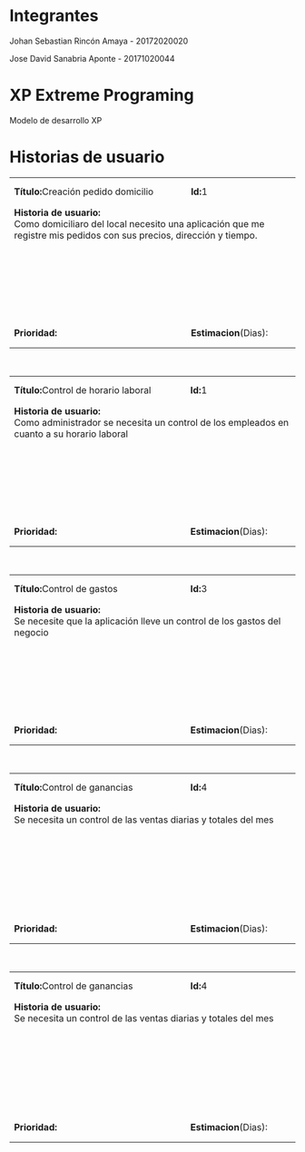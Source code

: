 # Integrantes

<p>Johan Sebastian Rincón Amaya - 20172020020 </p>
<p>Jose David Sanabria Aponte   - 20171020044 </p>

# XP Extreme Programing
Modelo de desarrollo XP



# Historias de usuario

<table>
<tr>
  <td WIDTH="400" HEIGHT="50"><strong>Título:</strong>Creación pedido domicilio</td>
  <td WIDTH="200" HEIGHT="50"><strong>Id:</strong>1</td>
</tr>
<tr>
  <td colspan="2" HEIGHT="200" align="left" valign="top"><strong>Historia de usuario:</strong>
    <br>
    Como domiciliaro del local necesito una aplicación que me registre mis pedidos con sus precios, dirección y tiempo.
  </td>
</tr>
<tr>
  <td HEIGHT="50"><strong>Prioridad:</strong></td>
  <td><strong>Estimacion</strong>(Dias):</td>
</tr>
</table>

<br>

<table >
<tr>
  <td WIDTH="400" HEIGHT="50"><strong>Título:</strong>Control de horario laboral</td>
  <td WIDTH="200" HEIGHT="50"><strong>Id:</strong>1</td>
</tr>
<tr>
  <td colspan="2" HEIGHT="200" align="left" valign="top"><strong>Historia de usuario:</strong>
    <br>
    Como administrador se necesita un control de los empleados en cuanto a su horario laboral
  </td>
</tr>
<tr>
  <td HEIGHT="50"><strong>Prioridad:</strong></td>
  <td><strong>Estimacion</strong>(Dias):</td>
</tr>
</table>

<br>

<table >
<tr>
  <td WIDTH="400" HEIGHT="50"><strong>Título:</strong>Control de gastos</td>
  <td WIDTH="200" HEIGHT="50"><strong>Id:</strong>3</td>
</tr>
<tr>
  <td colspan="2" HEIGHT="200" align="left" valign="top"><strong>Historia de usuario:</strong>
    <br>
    Se necesite que la aplicación lleve un control de los gastos del negocio
  </td>
</tr>
<tr>
  <td HEIGHT="50"><strong>Prioridad:</strong></td>
  <td><strong>Estimacion</strong>(Dias):</td>
</tr>
</table>

<br>

<table >
<tr>
  <td WIDTH="400" HEIGHT="50"><strong>Título:</strong>Control de ganancias</td>
  <td WIDTH="200" HEIGHT="50"><strong>Id:</strong>4</td>
</tr>
<tr>
  <td colspan="2" HEIGHT="200" align="left" valign="top"><strong>Historia de usuario:</strong>
    <br>
    Se necesita un control de las ventas diarias y totales del mes
  </td>
</tr>
<tr>
  <td HEIGHT="50"><strong>Prioridad:</strong></td>
  <td><strong>Estimacion</strong>(Dias):</td>
</tr>
</table>

<br>

<table >
<tr>
  <td WIDTH="400" HEIGHT="50"><strong>Título:</strong>Control de ganancias</td>
  <td WIDTH="200" HEIGHT="50"><strong>Id:</strong>4</td>
</tr>
<tr>
  <td colspan="2" HEIGHT="200" align="left" valign="top"><strong>Historia de usuario:</strong>
    <br>
    Se necesita un control de las ventas diarias y totales del mes
  </td>
</tr>
<tr>
  <td HEIGHT="50"><strong>Prioridad:</strong></td>
  <td><strong>Estimacion</strong>(Dias):</td>
</tr>
</table>
